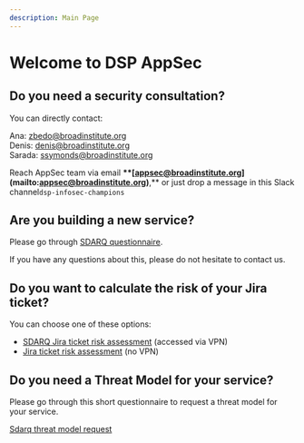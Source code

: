 ```yaml
---
description: Main Page
---
```


# Welcome to DSP AppSec

## Do you need a security consultation?

You can directly contact:

Ana: [zbedo@broadinstitute.org](mailto:zbedo@broadinstitute.org)\
Denis: [denis@broadinstitute.org](mailto:denis@broadinstitute.org)\
Sarada: [ssymonds@broadinstitute.org](mailto:ssymonds@broadinstitute.org)

Reach AppSec team via email **\*\*\[**appsec@broadinstitute.org**]\(mailto:appsec@broadinstitute.org)**,\*\* or just drop a message in this Slack channel`dsp-infosec-champions`

## Are you building a new service?

Please go through [SDARQ questionnaire](https://sdarq.dsp-appsec.broadinstitute.org/questionnaire).

If you have any questions about this, please do not hesitate to contact us.

## Do you want to calculate the risk of your Jira ticket?

You can choose one of these options:

* [SDARQ Jira ticket risk assessment](https://sdarq.dsp-appsec.broadinstitute.org/jira-ticket-risk-assesment) (accessed via VPN)
* [Jira ticket risk assessment](https://broadinstitute.github.io/dsp-appsec-security-risk-assessment/) (no VPN)

## Do you need a Threat Model for your service?

Please go through this short questionnaire to request a threat model for your service.

[Sdarq threat model request](https://sdarq.dsp-appsec.broadinstitute.org/threat-model/request)
